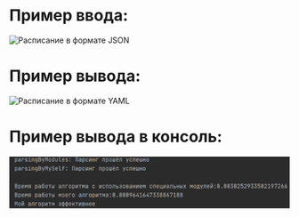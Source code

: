 # Пример ввода:
![Расписание в формате JSON](Расписание1.png)
# Пример вывода:
![Расписание в формате YAML](Расписание2.png)
# Пример вывода в консоль:
![](Консоль.png)
